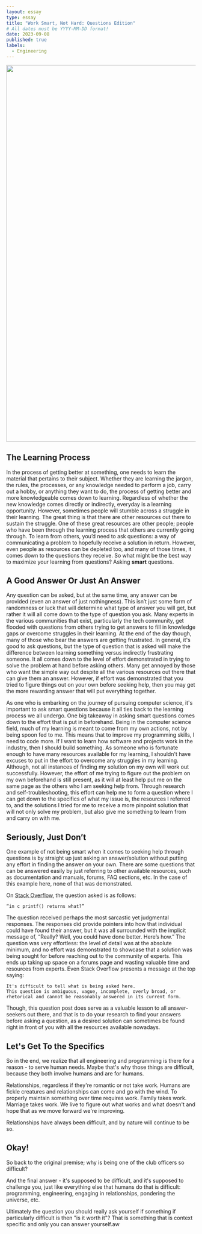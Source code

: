 ```yaml
---
layout: essay
type: essay
title: "Work Smart, Not Hard: Questions Edition"
# All dates must be YYYY-MM-DD format!
date: 2023-09-08
published: true
labels:
  - Engineering
---
```


<img width="1000px" class="rounded float-start pe-4" src="https://nesslabs.com/wp-content/uploads/2019/09/good-questions-illustration.png">

## The Learning Process

In the process of getting better at something, one needs to learn the material that pertains to their subject. Whether they are learning the jargon, the rules, the processes, or any knowledge needed to perform a job, carry out a hobby, or anything they want to do, the process of getting better and more knowledgeable comes down to learning. Regardless of whether the new knowledge comes directly or indirectly, everyday is a learning opportunity. However, sometimes people will stumble across a struggle in their learning. The great thing is that there are other resources out there to sustain the struggle. One of these great resources are other people; people who have been through the learning process that others are currently going through. To learn from others, you’d need to ask questions: a way of communicating a problem to hopefully receive a solution in return. However, even people as resources can be depleted too, and many of those times, it comes down to the questions they receive. So what might be the best way to maximize your learning from questions? Asking <b>smart</b> questions.

## A Good Answer Or Just An Answer

Any question can be asked, but at the same time, any answer can be provided (even an answer of just nothingness). This isn’t just some form of randomness or luck that will determine what type of answer you will get, but rather it will all come down to the type of question you ask. Many experts in the various communities that exist, particularly the tech community, get flooded with questions from others trying to get answers to fill in knowledge gaps or overcome struggles in their learning. At the end of the day though, many of those who bear the answers are getting frustrated. In general, it's good to ask questions, but the type of question that is asked will make the difference between learning something versus indirectly frustrating someone. It all comes down to the level of effort demonstrated in trying to solve the problem at hand before asking others. Many get annoyed by those who want the simple way out despite all the various resources out there that can give them an answer. However, if effort was demonstrated that you tried to figure things out on your own before seeking help, then you may get the more rewarding answer that will put everything together.

As one who is embarking on the journey of pursuing computer science, it's important to ask smart questions because it all ties back to the learning process we all undergo. One big takeaway in asking smart questions comes down to the effort that is put in beforehand. Being in the computer science field, much of my learning is meant to come from my own actions, not by being spoon fed to me. This means that to improve my programming skills, I need to code more. If I want to learn how software and projects work in the industry, then I should build something. As someone who is fortunate enough to have many resources available for my learning, I shouldn't have excuses to put in the effort to overcome any struggles in my learning. Although, not all instances of finding my solution on my own will work out successfully. However, the effort of me trying to figure out the problem on my own beforehand is still present, as it will at least help put me on the same page as the others who I am seeking help from. Through research and self-troubleshooting, this effort can help me to form a question where I can get down to the specifics of what my issue is, the resources I referred to, and the solutions I tried for me to receive a more pinpoint solution that will not only solve my problem, but also give me something to learn from and carry on with me.

## Seriously, Just Don’t

One example of not being smart when it comes to seeking help through questions is by straight up just asking an answer/solution without putting any effort in finding the answer on your own. There are some questions that can be answered easily by just referring to other available resources, such as documentation and manuals, forums, FAQ sections, etc. In the case of this example here, none of that was demonstrated. 

On [Stack Overflow](https://stackoverflow.com/questions/2727922/in-c-printf-returns-what), the question asked is as follows:

    “in c printf() returns what?” 

The question received perhaps the most sarcastic yet judgmental responses. The responses did provide pointers into how that individual could have found their answer, but it was all surrounded with the implicit message of, “Really? Well, you could have done better. Here’s how.” The question was very effortless: the level of detail was at the absolute minimum, and no effort was demonstrated to showcase that a solution was being sought for before reaching out to the community of experts. This ends up taking up space on a forums page and wasting valuable time and resources from experts. Even Stack Overflow presents a message at the top saying:

```
It's difficult to tell what is being asked here.
This question is ambiguous, vague, incomplete, overly broad, or rhetorical and cannot be reasonably answered in its current form.
```

Though, this question post does serve as a valuable lesson to all answer-seekers out there, and that is to do your research to find your answers before asking a question, as a desired solution can sometimes be found right in front of you with all the resources available nowadays.

## Let's Get To the Specifics

So in the end, we realize that all engineering and programming is there for a reason - to serve human needs. Maybe that's why those things are difficult, because they both involve humans and are for humans.

Relationships, regardless if they're romantic or not take work. Humans are fickle creatures and relationships can come and go with the wind. To properly maintain something over time requires work. Family takes work. Marriage takes work. We live to figure out what works and what doesn't and hope that as we move forward we're improving.

Relationships have always been difficult, and by nature will continue to be so.

## Okay!

So back to the original premise; why is being one of the club officers so difficult?

And the final answer - it's supposed to be difficult, and it's supposed to challenge you, just like everything else that humans do that is difficult: programming, engineering, engaging in relationships, pondering the universe, etc.

Ultimately the question you should really ask yourself if something if particularly difficult is then "is it worth it"? That is something that is context specific and only you can answer yourself.aw
